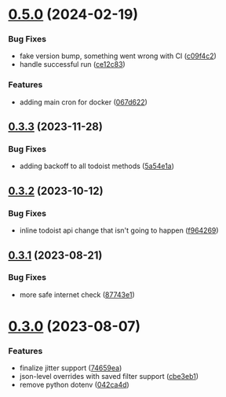 # [0.5.0](https://github.com/iloveitaly/todoist-scheduler/compare/v0.3.3...v0.5.0) (2024-02-19)


### Bug Fixes

* fake version bump, something went wrong with CI ([c09f4c2](https://github.com/iloveitaly/todoist-scheduler/commit/c09f4c28dbb84e6b34d502e8430f4d47484af4a2))
* handle successful run ([ce12c83](https://github.com/iloveitaly/todoist-scheduler/commit/ce12c83e21de93636b44201c235d2d0c33ae216e))


### Features

* adding main cron for docker ([067d622](https://github.com/iloveitaly/todoist-scheduler/commit/067d62252166088c427f8680438330c5c57bea57))



## [0.3.3](https://github.com/iloveitaly/todoist-scheduler/compare/v0.3.2...v0.3.3) (2023-11-28)


### Bug Fixes

* adding backoff to all todoist methods ([5a54e1a](https://github.com/iloveitaly/todoist-scheduler/commit/5a54e1a0f75d229e86aedab629a174fbe13f943c))



## [0.3.2](https://github.com/iloveitaly/todoist-scheduler/compare/v0.3.1...v0.3.2) (2023-10-12)


### Bug Fixes

* inline todoist api change that isn't going to happen ([f964269](https://github.com/iloveitaly/todoist-scheduler/commit/f9642698774f274df95ae0819f1ecbc8fcd24557))



## [0.3.1](https://github.com/iloveitaly/todoist-scheduler/compare/v0.3.0...v0.3.1) (2023-08-21)


### Bug Fixes

* more safe internet check ([87743e1](https://github.com/iloveitaly/todoist-scheduler/commit/87743e130ddfe04fd45d95ae5a98115bfb27e8ca))



# [0.3.0](https://github.com/iloveitaly/todoist-scheduler/compare/v0.2.0...v0.3.0) (2023-08-07)


### Features

* finalize jitter support ([74659ea](https://github.com/iloveitaly/todoist-scheduler/commit/74659ead2d5ebdf2f2c8af8be871f82405c9a86d))
* json-level overrides with saved filter support ([cbe3eb1](https://github.com/iloveitaly/todoist-scheduler/commit/cbe3eb16f648001680d2af25dab98083c9758748))
* remove python dotenv ([042ca4d](https://github.com/iloveitaly/todoist-scheduler/commit/042ca4de0771465b9db9722223a68a2174ae8466))




